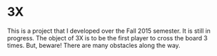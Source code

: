 # 3X
This is a project that I developed over the Fall 2015 semester.
It is still in progress.
The object of 3X is to be the first player to cross the board 3 times. But, beware! There are many obstacles along the way.
